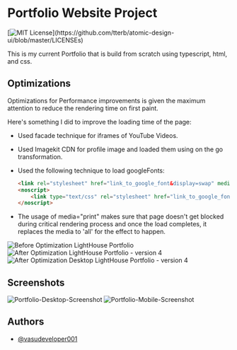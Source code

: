 
# Portfolio Website Project
[![MIT License](https://img.shields.io/apm/l/atomic-design-ui.svg?)](https://github.com/tterb/atomic-design-ui/blob/master/LICENSEs)

This is my current Portfolio that is build from scratch using typescript, html, and css.



## Optimizations

Optimizations for Performance improvements is given the maximum attention to reduce the rendering time on first paint.

Here's something I did to improve the loading time of the page:

 - Used facade technique for iframes of YouTube Videos.
 - Used Imagekit CDN for profile image and loaded them using on the go transformation.
 - Used the following technique to load googleFonts:

    ```html
    <link rel="stylesheet" href="link_to_google_font&display=swap" media="print" onload="this.media='all'">
    <noscript>
        <link type="text/css" rel="stylesheet" href="link_to_google_font&display=swap">
    </noscript>
    ```
 - The usage of media="print" makes sure that page doesn't get blocked during critical rendering process and once the load completes, it replaces the media to 'all' for the effect to happen.
 
![Before Optimization LightHouse Portfolio](https://user-images.githubusercontent.com/56103269/130655708-7812e8f4-6732-4358-a375-d8f47294daa7.png)
![After Optimization LightHouse Portfolio - version 4](https://user-images.githubusercontent.com/56103269/130655800-0863e05f-9d37-4827-a6d0-6754289c8f7a.png)
![After Optimization Desktop LightHouse Portfolio - version 4](https://user-images.githubusercontent.com/56103269/130655818-b4793d84-9b43-4e76-822f-a885a0bfaef3.png)


  
## Screenshots

![Portfolio-Desktop-Screenshot](https://user-images.githubusercontent.com/56103269/130655559-53560cba-c2db-42be-b1e6-e6f22e931f41.png)
![Portfolio-Mobile-Screenshot](https://user-images.githubusercontent.com/56103269/130655583-1b2e3862-99e7-4fab-a5c0-c81dee047c0e.png)


  
## Authors

- [@vasudeveloper001](https://www.github.com/vasudeveloper001)

  
